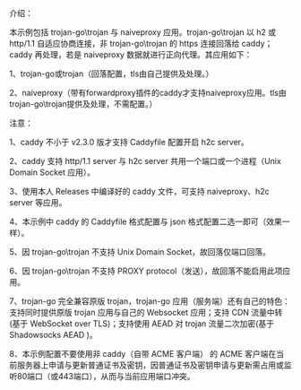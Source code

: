 介绍：

本示例包括 trojan-go\trojan 与 naiveproxy 应用。trojan-go\trojan 以 h2 或 http/1.1 自适应协商连接，非 trojan-go\trojan 的 https 连接回落给 caddy；caddy 再处理，若是 naiveproxy 数据就进行正向代理。其应用如下：

1、trojan-go或trojan（回落配置，tls由自己提供及处理。）

2、naiveproxy（带有forwardproxy插件的caddy才支持naiveproxy应用。tls由trojan-go\trojan提供及处理，不需配置。）

注意：

1、caddy 不小于 v2.3.0 版才支持 Caddyfile 配置开启 h2c server。

2、caddy 支持 http/1.1 server 与 h2c server 共用一个端口或一个进程（Unix Domain Socket 应用）。

3、使用本人 Releases 中编译好的 caddy 文件，可支持 naiveproxy、h2c server 等应用。

4、本示例中 caddy 的 Caddyfile 格式配置与 json 格式配置二选一即可（效果一样）。

5、因 trojan-go\trojan 不支持 Unix Domain Socket，故回落仅端口回落。

6、因 trojan-go\trojan 不支持 PROXY protocol（发送），故回落不能启用此项应用。

7、trojan-go 完全兼容原版 trojan，trojan-go 应用（服务端）还有自己的特色：支持同时提供原版 trojan 应用与自己的 Websocket 应用；支持 CDN 流量中转(基于 WebSocket over TLS)；支持使用 AEAD 对 trojan 流量二次加密(基于 Shadowsocks AEAD )。

8、本示例配置不要使用非 caddy（自带 ACME 客户端） 的 ACME 客户端在当前服务器上申请与更新普通证书及密钥，因普通证书及密钥申请与更新需占用或监听80端口（或443端口），从而与当前应用端口冲突。
